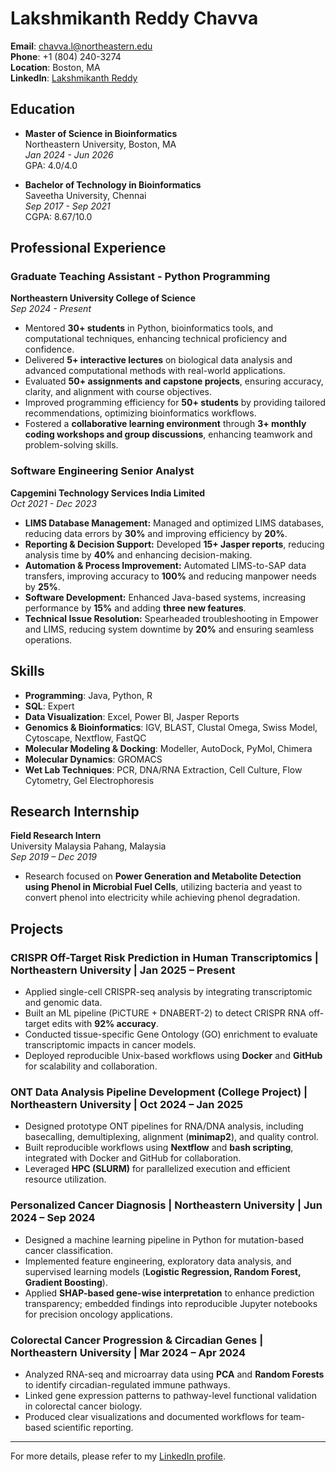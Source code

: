 # Lakshmikanth Reddy Chavva

**Email**: chavva.l@northeastern.edu  
**Phone**: +1 (804) 240-3274  
**Location**: Boston, MA  
**LinkedIn**: [Lakshmikanth Reddy](http://www.linkedin.com/in/lakshmikanth-reddy-5125b11b2)  

## Education

- **Master of Science in Bioinformatics**  
  Northeastern University, Boston, MA  
  _Jan 2024 - Jun 2026_  
  GPA: 4.0/4.0  

- **Bachelor of Technology in Bioinformatics**  
  Saveetha University, Chennai  
  _Sep 2017 - Sep 2021_  
  CGPA: 8.67/10.0  

## Professional Experience

### Graduate Teaching Assistant - Python Programming  
**Northeastern University College of Science**  
_Sep 2024 - Present_

- Mentored **30+ students** in Python, bioinformatics tools, and computational techniques, enhancing technical proficiency and confidence.  
- Delivered **5+ interactive lectures** on biological data analysis and advanced computational methods with real-world applications.  
- Evaluated **50+ assignments and capstone projects**, ensuring accuracy, clarity, and alignment with course objectives.  
- Improved programming efficiency for **50+ students** by providing tailored recommendations, optimizing bioinformatics workflows.  
- Fostered a **collaborative learning environment** through **3+ monthly coding workshops and group discussions**, enhancing teamwork and problem-solving skills.  


### Software Engineering Senior Analyst  
**Capgemini Technology Services India Limited**  
_Oct 2021 - Dec 2023_

- **LIMS Database Management:** Managed and optimized LIMS databases, reducing data errors by **30%** and improving efficiency by **20%**.
- **Reporting & Decision Support:** Developed **15+ Jasper reports**, reducing analysis time by **40%** and enhancing decision-making.
- **Automation & Process Improvement:** Automated LIMS-to-SAP data transfers, improving accuracy to **100%** and reducing manpower needs by **25%**.
- **Software Development:** Enhanced Java-based systems, increasing performance by **15%** and adding **three new features**.
- **Technical Issue Resolution:** Spearheaded troubleshooting in Empower and LIMS, reducing system downtime by **20%** and ensuring seamless operations.

## Skills

- **Programming**: Java, Python, R
- **SQL**: Expert
- **Data Visualization**: Excel, Power BI, Jasper Reports
- **Genomics & Bioinformatics**: IGV, BLAST, Clustal Omega, Swiss Model, Cytoscape, Nextflow, FastQC
- **Molecular Modeling & Docking**: Modeller, AutoDock, PyMol, Chimera
- **Molecular Dynamics**: GROMACS
- **Wet Lab Techniques**: PCR, DNA/RNA Extraction, Cell Culture, Flow Cytometry, Gel Electrophoresis

## Research Internship

**Field Research Intern**  
University Malaysia Pahang, Malaysia  
_Sep 2019 – Dec 2019_

- Research focused on **Power Generation and Metabolite Detection using Phenol in Microbial Fuel Cells**, utilizing bacteria and yeast to convert phenol into electricity while achieving phenol degradation.

## Projects

### CRISPR Off-Target Risk Prediction in Human Transcriptomics | Northeastern University | Jan 2025 – Present
- Applied single-cell CRISPR-seq analysis by integrating transcriptomic and genomic data.  
- Built an ML pipeline (PiCTURE + DNABERT-2) to detect CRISPR RNA off-target edits with **92% accuracy**.  
- Conducted tissue-specific Gene Ontology (GO) enrichment to evaluate transcriptomic impacts in cancer models.  
- Deployed reproducible Unix-based workflows using **Docker** and **GitHub** for scalability and collaboration.  

### ONT Data Analysis Pipeline Development (College Project) | Northeastern University | Oct 2024 – Jan 2025
- Designed prototype ONT pipelines for RNA/DNA analysis, including basecalling, demultiplexing, alignment (**minimap2**), and quality control.  
- Built reproducible workflows using **Nextflow** and **bash scripting**, integrated with Docker and GitHub for collaboration.  
- Leveraged **HPC (SLURM)** for parallelized execution and efficient resource utilization.  

### Personalized Cancer Diagnosis | Northeastern University | Jun 2024 – Sep 2024
- Designed a machine learning pipeline in Python for mutation-based cancer classification.  
- Implemented feature engineering, exploratory data analysis, and supervised learning models (**Logistic Regression, Random Forest, Gradient Boosting**).  
- Applied **SHAP-based gene-wise interpretation** to enhance prediction transparency; embedded findings into reproducible Jupyter notebooks for precision oncology applications.  

### Colorectal Cancer Progression & Circadian Genes | Northeastern University | Mar 2024 – Apr 2024
- Analyzed RNA-seq and microarray data using **PCA** and **Random Forests** to identify circadian-regulated immune pathways.  
- Linked gene expression patterns to pathway-level functional validation in colorectal cancer biology.  
- Produced clear visualizations and documented workflows for team-based scientific reporting.  

---

For more details, please refer to my [LinkedIn profile](http://www.linkedin.com/in/lakshmikanth-reddy-5125b11b2).
